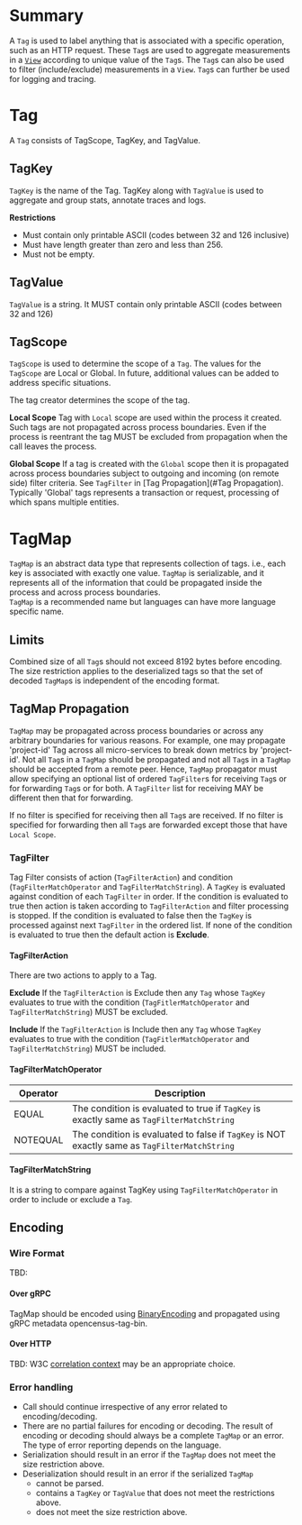 # Summary
A `Tag` is used to label anything that is associated
with a specific operation, such as an HTTP request. These `Tag`s are used to
aggregate measurements in a [`View`](https://github.com/census-instrumentation/opencensus-specs/blob/master/stats/DataAggregation.md#view) 
according to unique value of the `Tag`s. The `Tag`s can also be used to filter (include/exclude)
measurements in a `View`. `Tag`s can further be used for logging and tracing.

# Tag
A `Tag` consists of TagScope, TagKey, and TagValue.

## TagKey

`TagKey` is the name of the Tag. TagKey along with `TagValue` is used to aggregate
and group stats, annotate traces and logs.

**Restrictions**
- Must contain only printable ASCII (codes between 32 and 126 inclusive)
- Must have length greater than zero and less than 256.
- Must not be empty.

## TagValue

`TagValue` is a string. It MUST contain only printable ASCII (codes between
32 and 126)

## TagScope

`TagScope` is used to determine the scope of a `Tag`. The values for the `TagScope` are
Local or Global. In future, additional values can be added to address specific situations.

The tag creator determines the scope of the tag.

**Local Scope**
Tag with `Local` scope are used within the process it created. Such tags are not propagated
across process boundaries. Even if the process is reentrant the tag MUST be excluded from
propagation when the call leaves the process.

**Global Scope**
If a tag is created with the `Global` scope then it is propagated across process boundaries subject 
to outgoing and incoming (on remote side) filter criteria. See `TagFilter` in [Tag Propagation](#Tag Propagation).
Typically 'Global' tags represents a transaction or request, processing of which spans multiple entities.

# TagMap 
`TagMap` is an abstract data type that represents collection of tags. 
i.e., each key is associated with exactly one value.  `TagMap` is serializable, and it represents
all of the information that could be propagated inside the process and across process boundaries.  
`TagMap` is a recommended name but languages can have more language specific name.

## Limits
Combined size of all `Tag`s should not exceed 8192 bytes before encoding.
The size restriction applies to the deserialized tags so that the set of decoded
 `TagMap`s is independent of the encoding format.

## TagMap Propagation
`TagMap` may be propagated across process boundaries or across any arbitrary boundaries for various 
reasons. For example, one may propagate 'project-id' Tag across all micro-services to break down metrics
by 'project-id'. Not all `Tag`s in a `TagMap` should be propagated and not all `Tag`s in a `TagMap`
should be accepted from a remote peer. Hence, `TagMap` propagator must allow specifying an optional
list of ordered `TagFilter`s for receiving `Tag`s or for forwarding `Tag`s or for both. A `TagFilter` list 
for receiving MAY be different then that for forwarding.

If no filter is specified for receiving then all `Tag`s are received. 
If no filter is specified for forwarding then all `Tag`s are forwarded except those that have `Local Scope`.

### TagFilter
Tag Filter consists of action (`TagFilterAction`) and condition (`TagFilterMatchOperator` and
`TagFilterMatchString`). A `TagKey` 
is evaluated against condition of each `TagFilter` in order. If the condition is evaluated to true 
then action is taken according to `TagFilterAction` and filter processing is stopped.
If the condition is evaluated to false then the `TagKey` is processed against next `TagFilter`
in the ordered list. If none of the condition is evaluated to true then the default
action is **Exclude**.

#### TagFilterAction
There are two actions to apply to a Tag.

**Exclude**
If the `TagFilterAction` is Exclude then any `Tag` whose `TagKey` evaluates to true 
with the condition (`TagFitlerMatchOperator` and `TagFilterMatchString`)
MUST be excluded.

**Include**
If the `TagFilterAction` is Include then any `Tag` whose `TagKey` evaluates to true 
with the condition (`TagFitlerMatchOperator` and `TagFilterMatchString`)
MUST be included. 
  
#### TagFilterMatchOperator

| Operator | Description |
|----------|-------------|
| EQUAL | The condition is evaluated to true if `TagKey` is exactly same as `TagFilterMatchString` |
| NOTEQUAL | The condition is evaluated to false if `TagKey` is NOT exactly same as `TagFilterMatchString` |

#### TagFilterMatchString
It is a string to compare against TagKey using `TagFilterMatchOperator` in order to include or exclude a `Tag`.

## Encoding

### Wire Format
TBD:

#### Over gRPC
TagMap should be encoded using [BinaryEncoding](https://github.com/census-instrumentation/opencensus-specs/tree/master/encodings)
and propagated using gRPC metadata opencensus-tag-bin.

#### Over HTTP

TBD: W3C [correlation context](https://github.com/w3c/correlation-context/blob/master/correlation_context/HTTP_HEADER_FORMAT.md)
may be an appropriate choice.

                                                
### Error handling
- Call should continue irrespective of any error related to encoding/decoding.
- There are no partial failures for encoding or decoding. The result of encoding or decoding
  should always be a complete `TagMap` or an error.  The type of error
  reporting depends on the language.
- Serialization should result in an error if the `TagMap` does not meet the
  size restriction above.
- Deserialization should result in an error if the serialized `TagMap`
  - cannot be parsed.
  - contains a `TagKey` or `TagValue` that does not meet the restrictions above.
  - does not meet the size restriction above.
